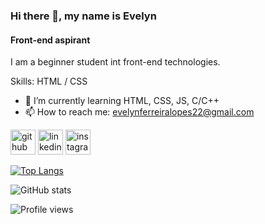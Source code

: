 ### Hi there 👋, my name is Evelyn
#### Front-end aspirant
I am a beginner student int front-end technologies.

Skills: HTML / CSS

- 🌱 I’m currently learning HTML, CSS, JS, C/C++ 
- 📫 How to reach me: evelynferreiralopes22@gmail.com  


[<img src='https://cdn.jsdelivr.net/npm/simple-icons@3.0.1/icons/github.svg' alt='github' height='40'>](https://github.com/evefl12)  [<img src='https://cdn.jsdelivr.net/npm/simple-icons@3.0.1/icons/linkedin.svg' alt='linkedin' height='40'>](https://www.linkedin.com/in/evelyn-ferreira-lopes-freitas-7584aa240/)  [<img src='https://cdn.jsdelivr.net/npm/simple-icons@3.0.1/icons/instagram.svg' alt='instagram' height='40'>](https://www.instagram.com/nyleve.code/)  

[![Top Langs](https://github-readme-stats.vercel.app/api/top-langs/?username=evefl12)](https://github.com/anuraghazra/github-readme-stats)

![GitHub stats](https://github-readme-stats.vercel.app/api?username=evefl12&show_icons=true)  

![Profile views](https://gpvc.arturio.dev/evefl12)  
